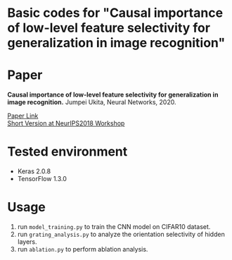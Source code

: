 # Basic codes for "Causal importance of low-level feature selectivity for generalization in image recognition"

# Paper

**Causal importance of low-level feature selectivity for generalization in image recognition.** Jumpei Ukita, Neural Networks, 2020.

[Paper Link](https://www.sciencedirect.com/science/article/pii/S089360802030054X)  
[Short Version at NeurIPS2018 Workshop](https://ml-critique-correct.github.io/)

# Tested environment
* Keras 2.0.8
* TensorFlow 1.3.0

# Usage
1. run `model_training.py` to train the CNN model on CIFAR10 dataset.
2. run `grating_analysis.py` to analyze the orientation selectivity of hidden layers.
3. run `ablation.py` to perform ablation analysis.
